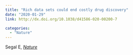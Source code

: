 ```yaml
---
title: "Rich data sets could end costly drug discovery"
date: "2020-01-29"
link: http://dx.doi.org/10.1038/d41586-020-00200-7

categories:
  - "Nature"
---
```


Segal E, [*Nature*](http://dx.doi.org/10.1038/d41586-020-00200-7)



